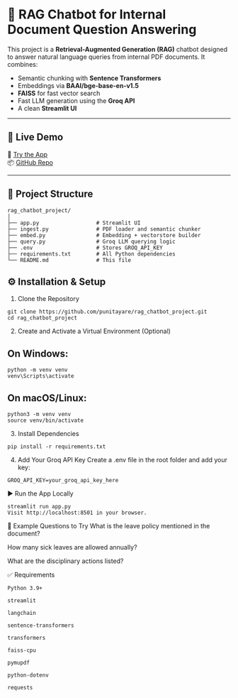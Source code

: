# 📄 RAG Chatbot for Internal Document Question Answering

This project is a **Retrieval-Augmented Generation (RAG)** chatbot designed to answer natural language queries from internal PDF documents. It combines:

- Semantic chunking with **Sentence Transformers**
- Embeddings via **BAAI/bge-base-en-v1.5**
- **FAISS** for fast vector search
- Fast LLM generation using the **Groq API**
- A clean **Streamlit UI**

---

## 🚀 Live Demo

🔗 [Try the App](https://ragchatbotprojectgit-xx4jrh9dcpqunyrrprrkx8.streamlit.app/)  
📦 [GitHub Repo](https://github.com/punitayare/rag_chatbot_project.git)

---

## 📂 Project Structure

```plaintext
rag_chatbot_project/
│
├── app.py                  # Streamlit UI
├── ingest.py               # PDF loader and semantic chunker
├── embed.py                # Embedding + vectorstore builder
├── query.py                # Groq LLM querying logic
├── .env                    # Stores GROQ_API_KEY 
├── requirements.txt        # All Python dependencies
└── README.md               # This file
```
## ⚙️ Installation & Setup
1. Clone the Repository
```plaintext
git clone https://github.com/punitayare/rag_chatbot_project.git
cd rag_chatbot_project
```
2. Create and Activate a Virtual Environment (Optional)

## On Windows:
```plaintext
python -m venv venv
venv\Scripts\activate
```

## On macOS/Linux:
```plaintext
python3 -m venv venv
source venv/bin/activate
```
3. Install Dependencies
```plaintext
pip install -r requirements.txt
```
4. Add Your Groq API Key
Create a .env file in the root folder and add your key:
```plaintext
GROQ_API_KEY=your_groq_api_key_here
```


▶️ Run the App Locally
```plaintext
streamlit run app.py
Visit http://localhost:8501 in your browser.
```
💬 Example Questions to Try
What is the leave policy mentioned in the document?

How many sick leaves are allowed annually?

What are the disciplinary actions listed?

✅ Requirements
```plaintext
Python 3.9+

streamlit

langchain

sentence-transformers

transformers

faiss-cpu

pymupdf

python-dotenv

requests
```
